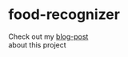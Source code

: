 # food-recognizer

Check out my [blog-post](https://ja.flaten.dev/blog/food-recognizer-ai/)  
about this project  
